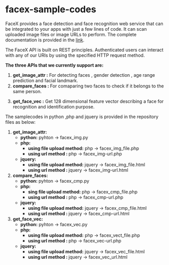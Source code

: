 
<h1> facex-sample-codes </h1>
FaceX provides a face detection and face recognition web service that can be integrated to your apps with just a few lines of code.
It can scan uploaded image files or image URLs to perform. The complete documentation is provided in the <a href="https://documenter.getpostman.com/view/5211511/RWaDYCUN">link</a>.

The FaceX API is built on REST principles. Authenticated users can interact with any of our URIs by using
the specified HTTP request method.

<strong>The three APIs that we currently support are:</strong>
<ol type="1">
  <strong> <li> get_image_attr :</strong>  For detecting faces , gender detection , age range prediction and facial landmark. 
   </li>
   <li> <strong> compare_faces : </strong> For comaparing two faces to check if it belongs to the same person. </li>

   <strong> <li> get_face_vec :</strong> Get 128 dimensional feature vector describing a face for recognition and identification purpose. </li>
</ol>
The samplecodes in python ,php and jquery is provided in the repository files as below:
<ol type="1">
<strong><li> get_image_attr: </strong>
<ul>
<strong><li> python:</strong> pyhton -> facex_img.py  </li>
   <li> <strong> php:</strong> <ul> <strong><li> using file upload method:</strong> php -> facex_img_file.php </li>
           <li> <strong> using url method        : </strong> php -> facex_img-url.php  </li> </ul> </li>
  <li> <strong>  jquery:</strong> <ul> <strong> <li>  using file upload method: </strong> jquery -> facex_img_file.html </li>
                <li> <strong> using url method        : </strong> jquery -> facex_img-url.html </li> </ul>
 </ul>
</li>
<li>               
<strong>compare_faces:</strong>
<ul>
<li>
   <strong> python: </strong>pyhton -> facex_cmp.py</li>
 <li>  <strong> php:</strong> <ul> <li> <strong>sing file upload method: </strong> php -> facex_cmp_file.php </li>
          <li> <strong> using url method        : </strong> php -> facex_cmp-url.php </li> </ul> </li>
  <li> <strong> jquery: </strong> <ul> <li>  <strong> using file upload method:</strong> jquery -> facex_cmp_file.html</li>
  <li> <strong> using url method        : </strong>jquery -> facex_cmp-url.html</li> </ul> </li>
</ul>
</li>
<li>
<strong> get_face_vec: </strong>
<ul>
<li>
   <strong> python:</strong>  pyhton -> facex_vec.py</li>
  <li> <strong> php:</strong> <ul> <li> <strong> using file upload method:</strong> php -> facex_vect_file.php </li>
        <li>   <strong> using url method        : </strong> php -> facex_vec-url.php </li> </ul> </li>
  <li> <strong> jquery:</strong> <ul> <li>  <strong> using file upload method:</strong> jquery -> facex_vec_file.html </li>
             <li>  <strong> using url method        : </strong>jquery -> facex_vec_url.html </li> </ul> </li>
               
 </li>
           
 </ol>
         
        
